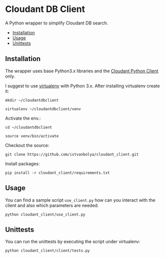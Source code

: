 # Cloudant DB Client
A Python wrapper to simplify Cloudant DB search.

* [Installation](#installation)
* [Usage](#usage)
* [Unittests](#unittests)

## Installation
The wrapper uses base Python3.x libraries and the [Cloudant Python Client](https://github.com/cloudant/python-cloudant) only.

I suggest to use [virtualenv](https://www.pythonforbeginners.com/basics/how-to-use-python-virtualenv) with Python 3.x.
After installing virtualenv create it:

`mkdir ~/cloudantdbclient`

`virtualenv ~/cloudantdbclient/venv`

Activate the env.:

`cd ~/cloudantdbclient`

`source venv/bin/activate`

Checkout the source:

`git clone https://github.com/istvanbolya/cloudant_client.git`

Install packages:

`pip install -r cloudant_client/requirements.txt`
    
 ## Usage
 You can find a sample script `use_client.py` how can you interact with the client and also which parameters are needed.
 
 `python cloudant_client/use_client.py`
 
 ## Unittests
 You can run the unittests by executing the script under virtualenv:
 
 `python cloudant_client/client/tests.py`
